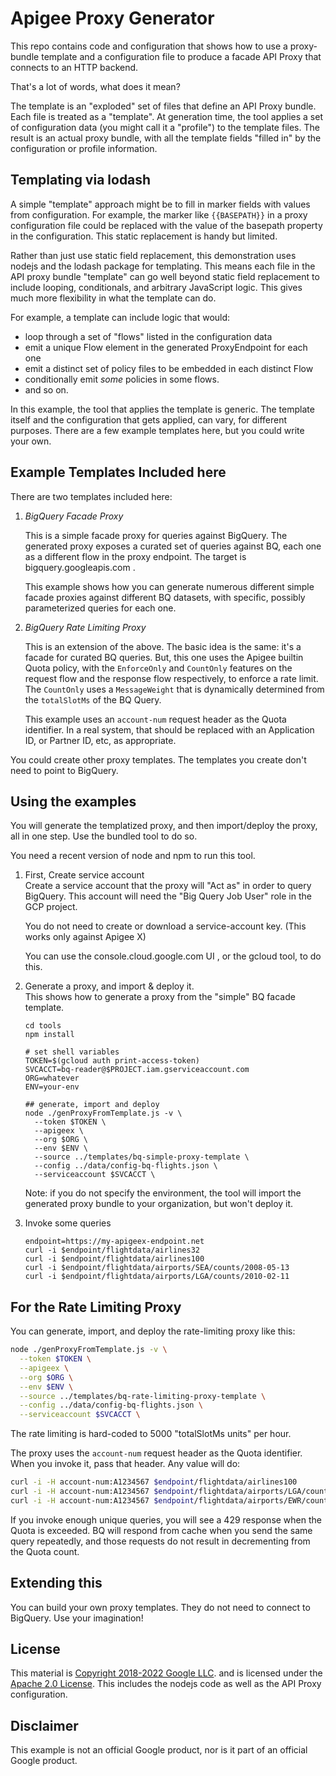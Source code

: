 # Apigee Proxy Generator 

This repo contains code and configuration that shows how to use a proxy-bundle
template and a configuration file to produce a facade API Proxy that connects to
an HTTP backend. 

That's a lot of words, what does it mean? 

The template is an "exploded" set of files that define an API Proxy bundle.
Each file is treated as a "template". At generation time, the tool applies a set
of configuration data (you might call it a "profile") to the template files. The
result is an actual proxy bundle, with all the template fields "filled in" by
the configuration or profile information.

## Templating via lodash

A simple "template" approach might be to fill in marker fields with values from
configuration.  For example, the marker like `{{BASEPATH}}` in a proxy
configuration file could be replaced with the value of the basepath property in
the configuration. This static replacement is handy but limited.

Rather than just use static field replacement, this demonstration uses nodejs
and the lodash package for templating. This means each file in the API proxy
bundle "template" can go well beyond static field replacement to include
looping, conditionals, and arbitrary JavaScript logic. This gives much more
flexibility in what the template can do.

For example, a template can include logic that would:

- loop through a set of "flows" listed in the configuration data
- emit a unique Flow element in the generated ProxyEndpoint for each one
- emit a distinct set of policy files to be embedded in each distinct Flow
- conditionally emit _some_ policies in some flows.
- and so on.

In this example, the tool that applies the template is generic.  The template
itself and the configuration that gets applied, can vary, for different
purposes.  There are a few example templates here, but you could write your own.

## Example Templates Included here

There are two templates included here: 

1. *BigQuery Facade Proxy*

   This is a simple facade proxy for queries against BigQuery. 
   The generated proxy
   exposes a curated set of queries against BQ, each one as a different
   flow in the proxy endpoint. The target is bigquery.googleapis.com . 

   This example shows how you can generate numerous different 
   simple facade proxies against different BQ datasets, with specific, 
   possibly parameterized queries for each one. 

2. *BigQuery Rate Limiting Proxy*

   This is an extension of the above. The basic idea is the same: it's a facade
   for curated BQ queries. But, this one uses the Apigee builtin Quota policy,
   with the `EnforceOnly` and `CountOnly` features on the request flow and the
   response flow respectively, to enforce a rate limit.  The `CountOnly` uses a
   `MessageWeight` that is dynamically determined from the `totalSlotMs` of the
   BQ Query.

   This example uses an `account-num` request header as the Quota identifier.
   In a real system, that should be replaced with an Application ID, or Partner
   ID, etc, as appropriate.


You could create other proxy templates. The templates you create don't need to
point to BigQuery.

## Using the examples

You will generate the templatized proxy, and then import/deploy the proxy, all
in one step. Use the bundled tool to do so.

You need a recent version of node and npm to run this tool. 

1. First, Create service account  
   Create a service account that the proxy will "Act as" in order to query BigQuery. 
   This account will need the "Big Query Job User" role in the GCP project.

   You do not need to create or download a service-account key. 
   (This works only against Apigee X)
   
   You can use the console.cloud.google.com UI , or the gcloud tool, to do this. 
   
   
2. Generate a proxy, and import & deploy it.   
   This shows how to generate a  proxy from the "simple" BQ facade template.

   ```
   cd tools
   npm install
   
   # set shell variables
   TOKEN=$(gcloud auth print-access-token)
   SVCACCT=bq-reader@$PROJECT.iam.gserviceaccount.com
   ORG=whatever
   ENV=your-env
   
   ## generate, import and deploy
   node ./genProxyFromTemplate.js -v \
     --token $TOKEN \
     --apigeex \
     --org $ORG \
     --env $ENV \
     --source ../templates/bq-simple-proxy-template \
     --config ../data/config-bq-flights.json \
     --serviceaccount $SVCACCT \
   ```
   
   Note: if you do not specify the environment, the tool will import the
   generated proxy bundle to your organization, but won't deploy it.

3. Invoke some queries 
   ```
   endpoint=https://my-apigeex-endpoint.net
   curl -i $endpoint/flightdata/airlines32
   curl -i $endpoint/flightdata/airlines100
   curl -i $endpoint/flightdata/airports/SEA/counts/2008-05-13
   curl -i $endpoint/flightdata/airports/LGA/counts/2010-02-11
   ```

## For the Rate Limiting Proxy

You can generate, import, and deploy the rate-limiting proxy like this: 

```sh
node ./genProxyFromTemplate.js -v \
  --token $TOKEN \
  --apigeex \
  --org $ORG \
  --env $ENV \
  --source ../templates/bq-rate-limiting-proxy-template \
  --config ../data/config-bq-flights.json \
  --serviceaccount $SVCACCT \
```

The rate limiting is hard-coded to 5000 "totalSlotMs units" per hour. 

The proxy uses the `account-num` request header as the Quota identifier. When
you invoke it, pass that header.  Any value will do:

```sh
curl -i -H account-num:A1234567 $endpoint/flightdata/airlines100
curl -i -H account-num:A1234567 $endpoint/flightdata/airports/LGA/counts/2010-02-14
curl -i -H account-num:A1234567 $endpoint/flightdata/airports/EWR/counts/2010-02-14
```

If you invoke enough unique queries, you will see a 429 response when the Quota
is exceeded. BQ will respond from cache when you send the same query repeatedly, 
and those requests do not result in decrementing from the Quota count. 

## Extending this

You can build your own proxy templates.  They do not need to connect to
BigQuery. Use your imagination!


## License

This material is [Copyright 2018-2022 Google LLC](./NOTICE).
and is licensed under the [Apache 2.0 License](LICENSE). This includes the nodejs
code as well as the API Proxy configuration.

## Disclaimer

This example is not an official Google product, nor is it part of an
official Google product.




